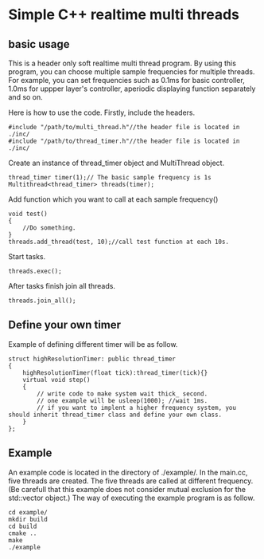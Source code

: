 # Simple C++ realtime multi threads

## basic usage
This is a header only soft realtime multi thread program.
By using this program, you can choose multiple sample frequencies for multiple threads.
For example, you can set frequencies such as 0.1ms for basic controller, 1.0ms for uppper layer's controller, aperiodic displaying function separately and so on. 

Here is how to use the code.
Firstly, include the headers.
```
#include "/path/to/multi_thread.h"//the header file is located in ./inc/
#include "/path/to/thread_timer.h"//the header file is located in ./inc/
```
Create an instance of thread_timer object and MultiThread object.
```
thread_timer timer(1);// The basic sample frequency is 1s
Multithread<thread_timer> threads(timer);
```

Add function which you want to call at each sample frequency()
```
void test()
{
	//Do something.
}
threads.add_thread(test, 10);//call test function at each 10s.
```

Start tasks.
```
threads.exec();
```

After tasks finish join all threads.
```
threads.join_all();
```

## Define your own timer
Example of defining different timer will be as follow.
```
struct highResolutionTimer: public thread_timer
{
	highResolutionTimer(float tick):thread_timer(tick){}
	virtual void step()
	{
		// write code to make system wait thick_ second.
		// one example will be usleep(1000); //wait 1ms.
		// if you want to implent a higher frequency system, you should inherit thread_timer class and define your own class.
	}
};
```

## Example
An example code is located in the directory of ./example/.
In the main.cc, five threads are created.
The five threads are called at different frequency.
(Be carefull that this example does not consider mutual exclusion for the std::vector object.)
The way of executing the example program is as follow.
```
cd example/
mkdir build
cd build
cmake ..
make
./example
```
